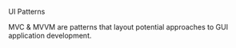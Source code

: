 UI Patterns

MVC & MVVM are patterns that layout potential approaches to GUI application development.